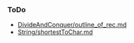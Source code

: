 ### ToDo

- [DivideAndConquer/outline_of_rec.md](/DivideAndConquer/outline_of_rec.md)
- [String/shortestToChar.md](/String/shortestToChar.md)